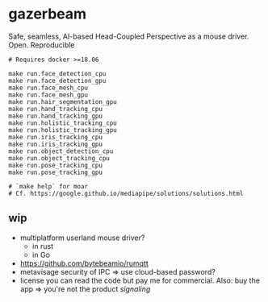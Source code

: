 # gazerbeam
Safe, seamless, AI-based Head-Coupled Perspective as a mouse driver. Open. Reproducible

```
# Requires docker >=18.06

make run.face_detection_cpu
make run.face_detection_gpu
make run.face_mesh_cpu
make run.face_mesh_gpu
make run.hair_segmentation_gpu
make run.hand_tracking_cpu
make run.hand_tracking_gpu
make run.holistic_tracking_cpu
make run.holistic_tracking_gpu
make run.iris_tracking_cpu
make run.iris_tracking_gpu
make run.object_detection_cpu
make run.object_tracking_cpu
make run.pose_tracking_cpu
make run.pose_tracking_gpu

# `make help` for moar
# Cf. https://google.github.io/mediapipe/solutions/solutions.html
```

## wip
* multiplatform userland mouse driver?
	* in rust
	* in Go
* https://github.com/bytebeamio/rumqtt
* metavisage security of IPC => use cloud-based password?
* license you can read the code but pay me for commercial. Also: buy the app => you're not the product *signaling*

